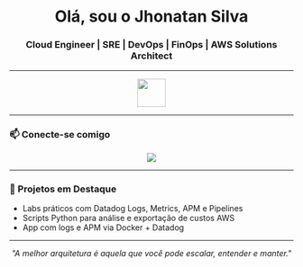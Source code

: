 <h1 align="center">Olá, sou o Jhonatan Silva</h1>

<h3 align="center">
Cloud Engineer | SRE | DevOps | FinOps | AWS Solutions Architect
</h3>

---

<div align="center">
  <img src="https://skillicons.dev/icons?i=aws,terraform,docker,python,kubernetes" height="50" />
</div>

---

### 📫 Conecte-se comigo

<div align="center">
  <a href="https://www.linkedin.com/in/jhonatan-silva-cloud/" target="_blank">
    <img src="https://img.shields.io/badge/LinkedIn-blue?style=for-the-badge&logo=linkedin&logoColor=white"/>
  </a>
</div>

---

### 🚀 Projetos em Destaque

- Labs práticos com Datadog Logs, Metrics, APM e Pipelines  
- Scripts Python para análise e exportação de custos AWS  
- App com logs e APM via Docker + Datadog  

---

<p align="center">
  <i>"A melhor arquitetura é aquela que você pode escalar, entender e manter."</i>
</p>
